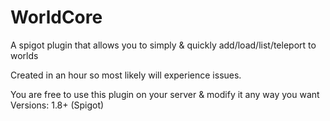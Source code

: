 # WorldCore

A spigot plugin that allows you to simply & quickly add/load/list/teleport to worlds

Created in an hour so most likely will experience issues.

You are free to use this plugin on your server & modify it any way you want
Versions: 1.8+ (Spigot)
